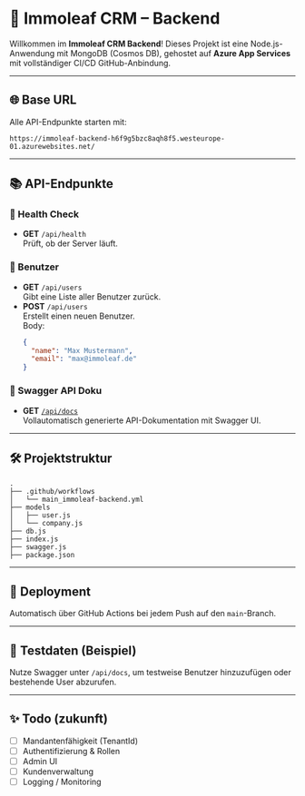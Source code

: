 # 🏢 Immoleaf CRM – Backend

Willkommen im **Immoleaf CRM Backend**! Dieses Projekt ist eine Node.js-Anwendung mit MongoDB (Cosmos DB), gehostet auf **Azure App Services** mit vollständiger CI/CD GitHub-Anbindung.

---

## 🌐 Base URL
Alle API-Endpunkte starten mit:

```
https://immoleaf-backend-h6f9g5bzc8aqh8f5.westeurope-01.azurewebsites.net/
```

---

## 📚 API-Endpunkte

### 🔧 Health Check
- **GET** `/api/health`  
  Prüft, ob der Server läuft.

### 👥 Benutzer
- **GET** `/api/users`  
  Gibt eine Liste aller Benutzer zurück.
- **POST** `/api/users`  
  Erstellt einen neuen Benutzer.  
  Body:
  ```json
  {
    "name": "Max Mustermann",
    "email": "max@immoleaf.de"
  }
  ```

### 🧠 Swagger API Doku
- **GET** [`/api/docs`](https://immoleaf-backend-h6f9g5bzc8aqh8f5.westeurope-01.azurewebsites.net/api/docs)  
  Vollautomatisch generierte API-Dokumentation mit Swagger UI.

---

## 🛠 Projektstruktur

```
.
├── .github/workflows
│   └── main_immoleaf-backend.yml
├── models
│   ├── user.js
│   └── company.js
├── db.js
├── index.js
├── swagger.js
├── package.json
```

---

## 🚀 Deployment

Automatisch über GitHub Actions bei jedem Push auf den `main`-Branch.

---

## 🧪 Testdaten (Beispiel)

Nutze Swagger unter `/api/docs`, um testweise Benutzer hinzuzufügen oder bestehende User abzurufen.

---

## ✨ Todo (zukunft)
- [ ] Mandantenfähigkeit (TenantId)
- [ ] Authentifizierung & Rollen
- [ ] Admin UI
- [ ] Kundenverwaltung
- [ ] Logging / Monitoring